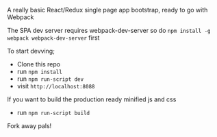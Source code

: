 A really basic React/Redux single page app bootstrap, ready to go with Webpack

The SPA dev server requires webpack-dev-server so do `npm install -g webpack webpack-dev-server` first

To start devving;

 - Clone this repo
 - run `npm install`
 - run `npm run-script dev`
 - visit `http://localhost:8088`

If you want to build the production ready minified js and css 

 - run  `npm run-script build`

Fork away pals!
